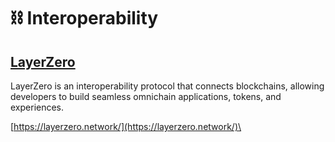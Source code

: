 # ⛓️ Interoperability

## [LayerZero](https://layerzero.network/)

LayerZero is an interoperability protocol that connects blockchains, allowing developers to build seamless omnichain applications, tokens, and experiences.

[https://layerzero.network/](https://layerzero.network/)\
